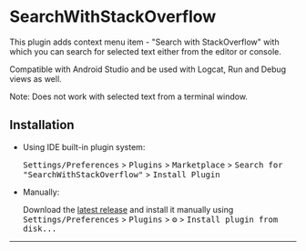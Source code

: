 # SearchWithStackOverflow

<!-- Plugin description -->

This plugin adds context menu item - "Search with StackOverflow" with which you can search for selected text
either from the editor or console.

Compatible with Android Studio and be used with Logcat, Run and Debug views as well.

Note: Does not work with selected text from a terminal window.

<!-- Plugin description end -->

## Installation

- Using IDE built-in plugin system:
  
  <kbd>Settings/Preferences</kbd> > <kbd>Plugins</kbd> > <kbd>Marketplace</kbd> > <kbd>Search for "SearchWithStackOverflow"</kbd> >
  <kbd>Install Plugin</kbd>
  
- Manually:

  Download the [latest release](https://github.com/sudhans/searchWithStackOverflow/releases/latest) and install it manually using
  <kbd>Settings/Preferences</kbd> > <kbd>Plugins</kbd> > <kbd>⚙️</kbd> > <kbd>Install plugin from disk...</kbd>


---